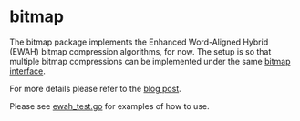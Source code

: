 bitmap
======

The bitmap package implements the Enhanced Word-Aligned Hybrid (EWAH) bitmap compression algorithms, for now. The setup is so that multiple bitmap compressions can be implemented under the same [bitmap interface](https://github.com/reducedb/bitmap/blob/master/bitmap.go).

For more details please refer to the [blog post](http://zhen.org/blog/bitmap-compression-using-ewah-in-go/).

Please see [ewah_test.go](https://github.com/reducedb/bitmap/blob/master/ewah/ewah_test.go) for examples of how to use.

